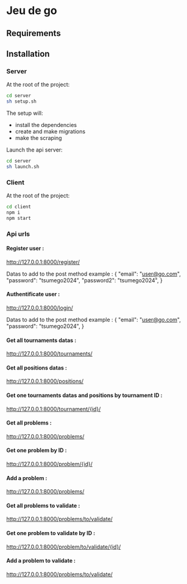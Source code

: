 # Jeu de go

## Requirements

## Installation

### Server

At the root of the project:

```sh
cd server
sh setup.sh
```

The setup will:

- install the dependencies
- create and make migrations
- make the scraping

Launch the api server:
```sh
cd server
sh launch.sh
```

### Client

At the root of the project:

```sh
cd client
npm i
npm start
```

### Api urls

#### Register user :

http://127.0.0.1:8000/register/

Datas to add to the post method example :
    {
        "email": "user@go.com",
        "password": "tsumego2024",
        "password2": "tsumego2024",
    }

#### Authentificate user :

http://127.0.0.1:8000/login/

Datas to add to the post method example :
    {
        "email": "user@go.com",
        "password": "tsumego2024",
    }

#### Get all tournaments datas :

http://127.0.0.1:8000/tournaments/

#### Get all positions datas :

http://127.0.0.1:8000/positions/

#### Get one tournaments datas and positions by tournament ID : 

http://127.0.0.1:8000/tournament/{id}/

#### Get all problems :

http://127.0.0.1:8000/problems/

#### Get one problem by ID :

http://127.0.0.1:8000/problem/{id}/

#### Add a problem :

http://127.0.0.1:8000/problems/

#### Get all problems to validate :

http://127.0.0.1:8000/problems/to/validate/

#### Get one problem to validate by ID :

http://127.0.0.1:8000/problem/to/validate/{id}/

#### Add a problem to validate :

http://127.0.0.1:8000/problems/to/validate/